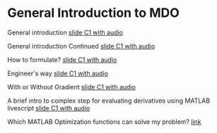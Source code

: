 # General Introduction to MDO

General introduction [slide C1 with audio](https://app.amanote.com/note-taking/document/89441694-0787-4ebf-8238-5cb884839e7b)

General introduction Continued [slide C1 with audio](https://app.amanote.com/note-taking/document/f88a0d24-2a5e-4ebd-9f24-fefdfbaaf5c4)

How to formulate? [slide C1 with audio](https://app.amanote.com/note-taking/document/f2dae685-35a5-4b93-b47e-7c9b09a3090f)

Engineer's way [slide C1 with audio](https://app.amanote.com/note-taking/document/323fbaef-cc89-4c75-9ec2-514bddd4ccae)

With or Without Gradient [slide C1 with audio](https://app.amanote.com/note-taking/document/33da4de4-813f-4c30-b735-b58286f8572a)

A brief intro to complex step for evaluating derivatives using MATLAB livescript [slide C1 with audio](https://app.amanote.com/note-taking/document/e6985ed9-2b0a-48ae-b6a1-c428b0c39b47)

Which MATLAB Optimization functions can solve my problem? [link](https://blogs.mathworks.com/matlab/2023/01/04/which-matlab-optimization-functions-can-solve-my-problem/)



